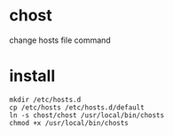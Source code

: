 # chost

change hosts file command

# install
```
mkdir /etc/hosts.d
cp /etc/hosts /etc/hosts.d/default
ln -s chost/chost /usr/local/bin/chosts
chmod +x /usr/local/bin/chosts

```
